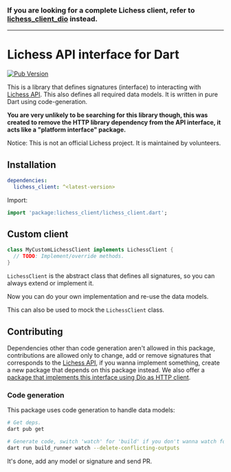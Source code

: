 ### If you are looking for a complete Lichess client, refer to [lichess_client_dio](https://pub.dev/lichess_client_dio) instead.

---

# Lichess API interface for Dart

[![Pub Version](https://img.shields.io/pub/v/lichess_client)](https://pub.dev/packages/lichess_client)

This is a library that defines signatures (interface) to interacting with [Lichess API](https://lichess.org/api). This also defines all required data models. It is written in pure Dart using code-generation.

**You are very unlikely to be searching for this library though, this was created to remove the HTTP library dependency from the API interface, it acts like a "platform interface" package.**

Notice: This is not an official Lichess project. It is maintained by volunteers.

## Installation

```yaml
dependencies:
  lichess_client: ^<latest-version>
```

Import:

```dart
import 'package:lichess_client/lichess_client.dart';
```

## Custom client

```dart
class MyCustomLichessClient implements LichessClient {
  // TODO: Implement/override methods.
}
```

`LichessClient` is the abstract class that defines all signatures, so you can always extend or implement it.

Now you can do your own implementation and re-use the data models.

This can also be used to mock the `LichessClient` class.

## Contributing

Dependencies other than code generation aren't allowed in this package, contributions are allowed only to change, add or remove signatures that corresponds to the [Lichess API](https://lichess.org/api), if you wanna implement something, create a new package that depends on this package instead. We also offer a [package that implements this interface using Dio as HTTP client](https://github.com/alexrintt/lichess.dart/tree/master/packages/lichess_client_dio).

### Code generation

This package uses code generation to handle data models:

```bash
# Get deps.
dart pub get

# Generate code, switch 'watch' for 'build' if you don't wanna watch for file changes.
dart run build_runner watch --delete-conflicting-outputs
```

It's done, add any model or signature and send PR.
